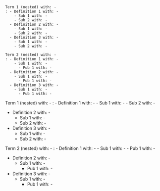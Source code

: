 <!-- ## list.nested.md ------------------ -->

```
Term 1 (nested) with: -
: - Definition 1 with: -
    - Sub 1 with: -
    - Sub 2 with: -
  - Definition 2 with: -
    - Sub 1 with: -
    - Sub 2 with: -
  - Definition 3 with: -
    - Sub 1 with: -
    - Sub 2 with: -

Term 2 (nested) with: -
: - Definition 1 with: -
    - Sub 1 with: -
      - Pub 1 with: -
  - Definition 2 with: -
    - Sub 1 with: -
      - Pub 1 with: -
  - Definition 3 with: -
    - Sub 1 with: -
      - Pub 1 with: -
```

Term 1 (nested) with: -
: - Definition 1 with: -
    - Sub 1 with: -
    - Sub 2 with: -
  - Definition 2 with: -
    - Sub 1 with: -
    - Sub 2 with: -
  - Definition 3 with: -
    - Sub 1 with: -
    - Sub 2 with: -

Term 2 (nested) with: -
: - Definition 1 with: -
    - Sub 1 with: -
      - Pub 1 with: -
  - Definition 2 with: -
    - Sub 1 with: -
      - Pub 1 with: -
  - Definition 3 with: -
    - Sub 1 with: -
      - Pub 1 with: -

